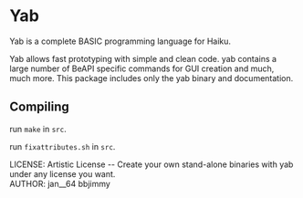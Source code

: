 Yab
===
Yab is a complete BASIC programming language for Haiku.


Yab allows fast prototyping with simple and clean code. yab contains a large number of BeAPI specific commands for GUI creation and much, much more. This package includes only the yab binary and documentation.


Compiling
---------------------
run `make` in `src`.

run `fixattributes.sh` in `src`.

LICENSE: Artistic License -- Create your own stand-alone binaries with yab under any license you want.  
AUTHOR: jan__64
		bbjimmy 
